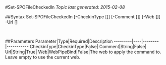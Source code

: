 #Set-SPOFileCheckedIn
*Topic last generated: 2015-02-08*


##Syntax
    Set-SPOFileCheckedIn [-CheckinType [<CheckinType>]] [-Comment [<String>]] [-Web [<WebPipeBind>]] -Url [<String>]

&nbsp;

##Parameters
Parameter|Type|Required|Description
---------|----|--------|-----------
CheckinType|CheckinType|False|
Comment|String|False|
Url|String|True|
Web|WebPipeBind|False|The web to apply the command to. Leave empty to use the current web.
